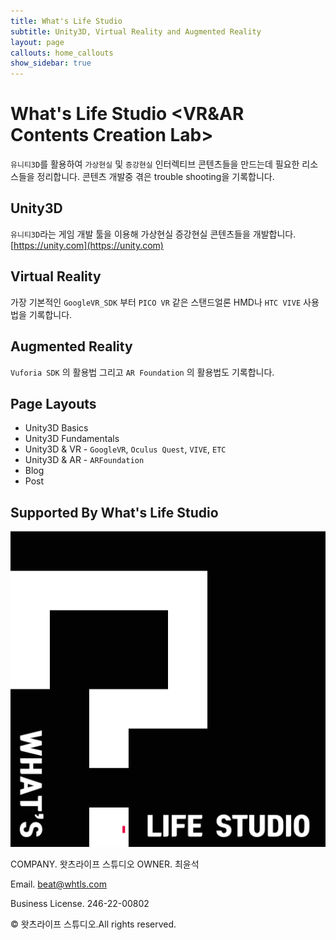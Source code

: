 ```yaml
---
title: What's Life Studio
subtitle: Unity3D, Virtual Reality and Augmented Reality
layout: page
callouts: home_callouts
show_sidebar: true
---
```


# What's Life Studio <VR&AR Contents Creation Lab>

`유니티3D`를 활용하여 `가상현실` 및 `증강현실` 인터렉티브 콘텐츠들을 만드는데 필요한 리소스들을 정리합니다. 콘텐츠 개발중 겪은 trouble shooting을 기록합니다.  

## Unity3D

`유니티3D`라는 게임 개발 툴을 이용해 가상현실 증강현실 콘텐츠들을 개발합니다. [https://unity.com](https://unity.com)

## Virtual Reality

가장 기본적인 `GoogleVR_SDK` 부터 `PICO VR` 같은 스탠드얼론 HMD나 `HTC VIVE` 사용법을 기록합니다.

## Augmented Reality

`Vuforia SDK` 의 활용법 그리고 `AR Foundation` 의 활용법도 기록합니다.

## Page Layouts

* Unity3D Basics
* Unity3D Fundamentals
* Unity3D & VR - `GoogleVR`, `Oculus Quest`, `VIVE`, `ETC`
* Unity3D & AR - `ARFoundation`
* Blog
* Post

## Supported By What's Life Studio

[![JetBrains](img/logoWhtls.png)](https://www.whtls.com)


COMPANY. 왓츠라이프 스튜디오 OWNER. 최윤석  
  
Email. beat@whtls.com  

Business License. 246-22-00802  
  
© 왓츠라이프 스튜디오.All rights reserved.  

